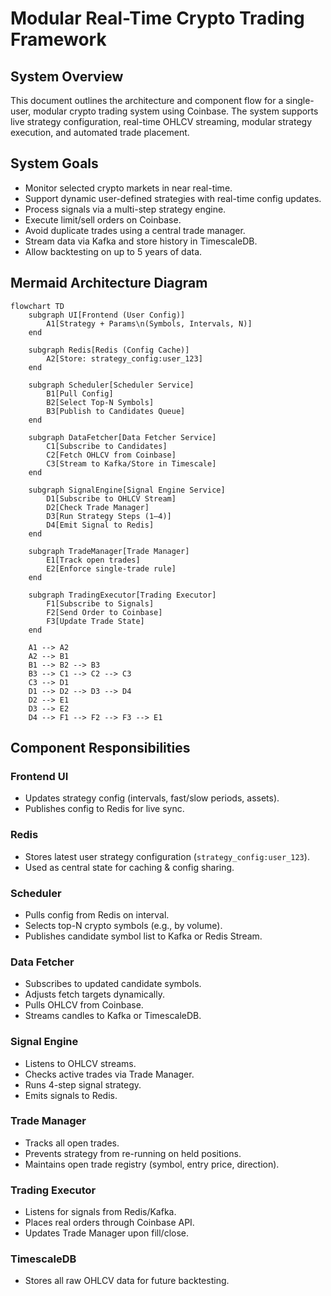 
# Modular Real-Time Crypto Trading Framework

## System Overview

This document outlines the architecture and component flow for a single-user, modular crypto trading system using Coinbase. The system supports live strategy configuration, real-time OHLCV streaming, modular strategy execution, and automated trade placement.

## System Goals

- Monitor selected crypto markets in near real-time.
- Support dynamic user-defined strategies with real-time config updates.
- Process signals via a multi-step strategy engine.
- Execute limit/sell orders on Coinbase.
- Avoid duplicate trades using a central trade manager.
- Stream data via Kafka and store history in TimescaleDB.
- Allow backtesting on up to 5 years of data.

## Mermaid Architecture Diagram


```mermaid
flowchart TD
    subgraph UI[Frontend (User Config)]
        A1[Strategy + Params\n(Symbols, Intervals, N)]
    end

    subgraph Redis[Redis (Config Cache)]
        A2[Store: strategy_config:user_123]
    end

    subgraph Scheduler[Scheduler Service]
        B1[Pull Config]
        B2[Select Top-N Symbols]
        B3[Publish to Candidates Queue]
    end

    subgraph DataFetcher[Data Fetcher Service]
        C1[Subscribe to Candidates]
        C2[Fetch OHLCV from Coinbase]
        C3[Stream to Kafka/Store in Timescale]
    end

    subgraph SignalEngine[Signal Engine Service]
        D1[Subscribe to OHLCV Stream]
        D2[Check Trade Manager]
        D3[Run Strategy Steps (1–4)]
        D4[Emit Signal to Redis]
    end

    subgraph TradeManager[Trade Manager]
        E1[Track open trades]
        E2[Enforce single-trade rule]
    end

    subgraph TradingExecutor[Trading Executor]
        F1[Subscribe to Signals]
        F2[Send Order to Coinbase]
        F3[Update Trade State]
    end

    A1 --> A2
    A2 --> B1
    B1 --> B2 --> B3
    B3 --> C1 --> C2 --> C3
    C3 --> D1
    D1 --> D2 --> D3 --> D4
    D2 --> E1
    D3 --> E2
    D4 --> F1 --> F2 --> F3 --> E1
```


## Component Responsibilities

### Frontend UI
- Updates strategy config (intervals, fast/slow periods, assets).
- Publishes config to Redis for live sync.

### Redis
- Stores latest user strategy configuration (`strategy_config:user_123`).
- Used as central state for caching & config sharing.

### Scheduler
- Pulls config from Redis on interval.
- Selects top-N crypto symbols (e.g., by volume).
- Publishes candidate symbol list to Kafka or Redis Stream.

### Data Fetcher
- Subscribes to updated candidate symbols.
- Adjusts fetch targets dynamically.
- Pulls OHLCV from Coinbase.
- Streams candles to Kafka or TimescaleDB.

### Signal Engine
- Listens to OHLCV streams.
- Checks active trades via Trade Manager.
- Runs 4-step signal strategy.
- Emits signals to Redis.

### Trade Manager
- Tracks all open trades.
- Prevents strategy from re-running on held positions.
- Maintains open trade registry (symbol, entry price, direction).

### Trading Executor
- Listens for signals from Redis/Kafka.
- Places real orders through Coinbase API.
- Updates Trade Manager upon fill/close.

### TimescaleDB
- Stores all raw OHLCV data for future backtesting.
